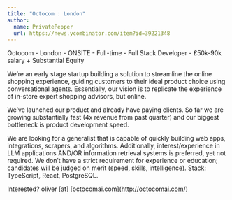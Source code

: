 ```yaml
---
title: "Octocom : London"
author:
  name: PrivatePepper
  url: https://news.ycombinator.com/item?id=39221348
---
```

Octocom - London - ONSITE - Full-time - Full Stack Developer - £50k-90k salary + Substantial Equity

We’re an early stage startup building a solution to streamline the online shopping experience, guiding customers to their ideal product choice using conversational agents. Essentially, our vision is to replicate the experience of in-store expert shopping advisors, but online.

We’ve launched our product and already have paying clients. So far we are growing substantially fast (4x revenue from past quarter) and our biggest bottleneck is product development speed.

We are looking for a generalist that is capable of quickly building web apps, integrations, scrapers, and algorithms. Additionally, interest&#x2F;experience in LLM applications AND&#x2F;OR information retrieval systems is preferred, yet not required. We don’t have a strict requirement for experience or education; candidates will be judged on merit (speed, skills, intelligence). Stack: TypeScript, React, PostgreSQL.

Interested? oliver [at] [octocomai.com](<a href="http:&#x2F;&#x2F;octocomai.com&#x2F;" rel="nofollow">http:&#x2F;&#x2F;octocomai.com&#x2F;</a>)
